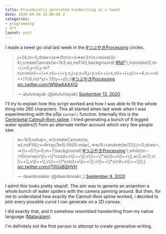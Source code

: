 ```yaml
---
title: Procedurally generated handwriting in a tweet
date: 2020-04-30 15:00:00 Z
categories:
- programming
- art
layout: post
---
```


I made a tweet go viral last week in the [#つぶやきProcessing](https://twitter.com/hashtag/%E3%81%A4%E3%81%B6%E3%82%84%E3%81%8DProcessing?src=hashtag_click) circles.

<blockquote class="twitter-tweet"><p lang="cy" dir="ltr">j=24,m=0,draw=(a=>{for(v=(i=>w/3*(n=noise)(i)-k),createCanvas(w=1e3,w),noFill(),background('<a href="https://twitter.com/hashtag/fd7?src=hash&ref_src=twsrc%5Etfw">#fd7</a>'),translate(0,m--),i=0,y=0;y<w-m;y+=j)for(x=k=90;x<w-k;x+=9)if(y+k>-m?curve(v(i++)+x,v(i++)+y,x,j+y,x+9,j+y,v(i++)+x,v(i++)+y):i+=4,x+=v(i++)%9,n(x*y)<.13)y+=j});//<a href="https://twitter.com/hashtag/%E3%81%A4%E3%81%B6%E3%82%84%E3%81%8DProcessing?src=hash&ref_src=twsrc%5Etfw">#つぶやきProcessing</a> <a href="https://t.co/WNIwAAAXjQ">pic.twitter.com/WNIwAAAXjQ</a></p>— atulvinayak (@atulvinayak) <a href="https://twitter.com/atulvinayak/status/1305116417419653120?ref_src=twsrc%5Etfw">September 13, 2020</a></blockquote> <script async src="https://platform.twitter.com/widgets.js" charset="utf-8"></script>

I'll try to explain how this script worked and how I was able to fit the whole thing into 280 characters. This all started when last week when I was experimenting with the p5js `curve()` function. Internally this is the [Centripetal Catmull–Rom spline](https://en.wikipedia.org/wiki/Centripetal_Catmull%E2%80%93Rom_spline "Centripetal Catmull–Rom spline"). I tried generating a bunch of 8 legged water spiders(!) from an alternate twitter account which very few people saw.

<blockquote class="twitter-tweet"><p lang="en" dir="ltr">w=1e3;setup=_=>{createCanvas(w, w);noFill();v=Array(1e4).fill(0).map(_=>w/4+random(w/2))};t=0;draw=_=>{t+=0.1;i=0;m=7;background('<a href="https://twitter.com/hashtag/%E3%81%A4%E3%81%B6%E3%82%84%E3%81%8DProcessing?src=hash&ref_src=twsrc%5Etfw">#つぶやきProcessing</a>');while(m-->0)curve(v\[i++\]*cos(t+v\[i++\]),v\[i++\]*sin(t+v\[i++\]),w/2,w/2,v\[i++\],v\[i++\],v\[i++\]*cos(t+v\[i++\]),v\[i++\]*sin(t+v\[i++\]));} <a href="https://t.co/rT0GsBQHVH">pic.twitter.com/rT0GsBQHVH</a></p>— dawnbreaker (@dawnbreakr_) <a href="https://twitter.com/dawnbreakr_/status/1303620597839097858?ref_src=twsrc%5Etfw">September 9, 2020</a></blockquote> <script async src="https://platform.twitter.com/widgets.js" charset="utf-8"></script>

I admit this looks pretty stupid!. The aim was to generte an aniamtion a whole bunch of water spiders with the camera panning around. But then, for me to understand how exactly the Catmull-Rom spline worked, i decided to plot every possible curve I can generate on a 2D canvas.

I did exactly that, and It somehow resembled handwriting from my native language ([Malayalam](https://en.wikipedia.org/wiki/Malayalam)).

I'm definitely not the first person to attempt to create generative writing. 